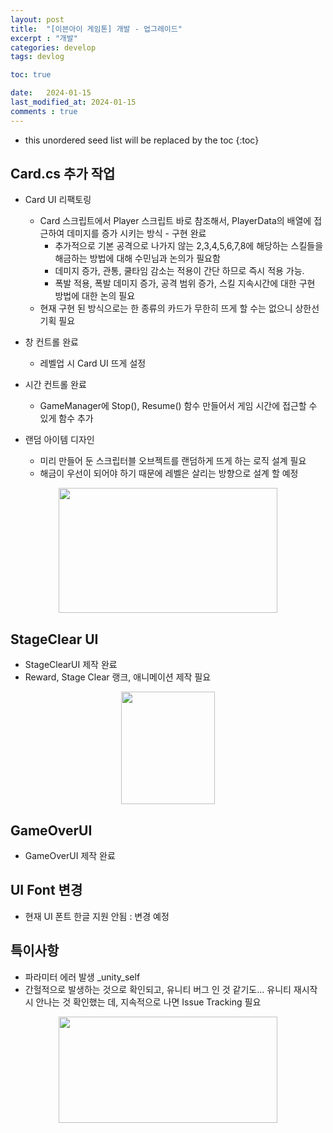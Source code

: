 ```yaml
---
layout: post
title:  "[이븐아이 게임톤] 개발 - 업그레이드"
excerpt : "개발"
categories: develop
tags: devlog

toc: true

date:   2024-01-15
last_modified_at: 2024-01-15
comments : true
---
```


* this unordered seed list will be replaced by the toc
{:toc}  

## Card.cs 추가 작업
- Card UI 리팩토링
  - Card 스크립트에서 Player 스크립트 바로 참조해서, PlayerData의 배열에 접근하여 데미지를 증가 시키는 방식 - 구현 완료
    - 추가적으로 기본 공격으로 나가지 않는 2,3,4,5,6,7,8에 해당하는 스킬들을 해금하는 방법에 대해 수민님과 논의가 필요함
    - 데미지 증가, 관통, 쿨타임 감소는 적용이 간단 하므로 즉시 적용 가능.
    - 폭발 적용, 폭발 데미지 증가, 공격 범위 증가, 스킬 지속시간에 대한 구현 방법에 대한 논의 필요
  - 현재 구현 된 방식으로는 한 종류의 카드가 무한히 뜨게 할 수는 없으니 상한선 기획 필요

- 창 컨트롤 완료
  - 레벨업 시 Card UI 뜨게 설정

- 시간 컨트롤 완료
  - GameManager에 Stop(), Resume() 함수 만들어서 게임 시간에 접근할 수 있게 함수 추가

- 랜덤 아이템 디자인
  - 미리 만들어 둔 스크립터블 오브젝트를 랜덤하게 뜨게 하는 로직 설계 필요
  - 해금이 우선이 되어야 하기 때문에 레벨은 살리는 방향으로 설계 할 예정

<p align="center"> <img src = "https://github.com/Jinlee0206/EvenIGamethon/assets/105345909/2dcddee9-2418-4ad1-b8a8-67dfa25db668" width = "350" height = "200">   

## StageClear UI
- StageClearUI 제작 완료
- Reward, Stage Clear 랭크, 애니메이션 제작 필요
<p align="center"> <img src = "https://github.com/Jinlee0206/EvenIGamethon/assets/105345909/f83016d8-0e6c-4831-a50d-8ba60cf75857" width = "150" height = "180">

## GameOverUI
- GameOverUI 제작 완료

## UI Font 변경
- 현재 UI 폰트 한글 지원 안됨 : 변경 예정

## 특이사항
- 파라미터 에러 발생 _unity_self
- 간헐적으로 발생하는 것으로 확인되고, 유니티 버그 인 것 같기도... 유니티 재시작 시 안나는 것 확인했는 데, 지속적으로 나면 Issue Tracking 필요

<p align ="center"> <img src = "https://github.com/Jinlee0206/EvenIGamethon/assets/105345909/60afc6fe-d8f7-4384-9dcb-6140e1860570" width = "350" height = "170">